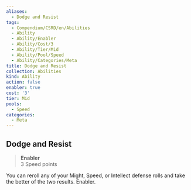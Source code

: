 ```yaml
---
aliases:
  - Dodge and Resist
tags:
  - Compendium/CSRD/en/Abilities
  - Ability
  - Ability/Enabler
  - Ability/Cost/3
  - Ability/Tier/Mid
  - Ability/Pool/Speed
  - Ability/Categories/Meta
title: Dodge and Resist
collection: Abilities
kind: Ability
action: false
enabler: true
cost: '3'
tier: Mid
pools:
  - Speed
categories:
  - Meta
---
```

## Dodge and Resist  
>**Enabler**  
>3 Speed points
  
You can reroll any of your Might, Speed, or Intellect defense rolls and take the better of the two results. Enabler.